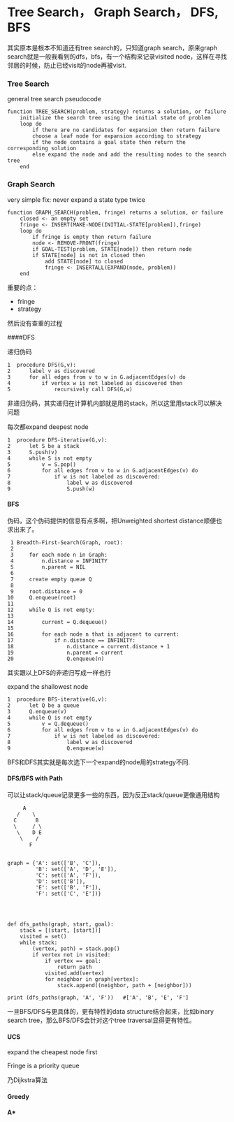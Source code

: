 # Tree Search， Graph Search， DFS, BFS


其实原本是根本不知道还有tree search的，只知道graph search，原来graph search就是一般我看到的dfs，bfs，有一个结构来记录visited node，这样在寻找邻居的时候，防止已经visit的node再被visit.


### Tree Search

general tree search pseudocode


```
function TREE_SEARCH(problem, strategy) returns a solution, or failure
	initialize the search tree using the initial state of problem
	loop do
		if there are no candidates for expansion then return failure
		choose a leaf node for expansion according to strategy
		if the node contains a goal state then return the corresponding solution
		else expand the node and add the resulting nodes to the search tree
	end
```




### Graph Search

very simple fix: never expand a state type twice

```
function GRAPH_SEARCH(problem, fringe) returns a solution, or failure
	closed <- an empty set
	fringe <- INSERT(MAKE-NODE(INITIAL-STATE[problem]),fringe)
	loop do
		if fringe is empty then return failure
		node <- REMOVE-FRONT(fringe)
		if GOAL-TEST(problem, STATE[node]) then return node
		if STATE[node] is not in closed then
			add STATE[node] to closed
			fringe <- INSERTALL(EXPAND(node, problem))
	end

```


重要的点：

- fringe
- strategy

然后没有查重的过程

####DFS 

递归伪码

```
1  procedure DFS(G,v):
2      label v as discovered
3      for all edges from v to w in G.adjacentEdges(v) do
4          if vertex w is not labeled as discovered then
5              recursively call DFS(G,w)
```

非递归伪码，其实递归在计算机内部就是用的stack，所以这里用stack可以解决问题

每次都expand deepest node

```
1  procedure DFS-iterative(G,v):
2      let S be a stack
3      S.push(v)
4      while S is not empty
5          v = S.pop()
6          for all edges from v to w in G.adjacentEdges(v) do
7              if w is not labeled as discovered:
8                  label w as discovered
9                  S.push(w)
```


#### BFS

伪码，这个伪码提供的信息有点多啊，把Unweighted shortest distance顺便也求出来了。

```
 1 Breadth-First-Search(Graph, root):
 2 
 3     for each node n in Graph:            
 4         n.distance = INFINITY        
 5         n.parent = NIL
 6 
 7     create empty queue Q      
 8 
 9     root.distance = 0
10     Q.enqueue(root)                      
11 
12     while Q is not empty:        
13     
14         current = Q.dequeue()
15     
16         for each node n that is adjacent to current:
17             if n.distance == INFINITY:
18                 n.distance = current.distance + 1
19                 n.parent = current
20                 Q.enqueue(n)
```

其实跟以上DFS的非递归写成一样也行

expand the shallowest node


```
1  procedure BFS-iterative(G,v):
2      let Q be a queue
3      Q.enqueue(v)
4      while Q is not empty
5          v = Q.dequeue()
6          for all edges from v to w in G.adjacentEdges(v) do
7              if w is not labeled as discovered:
8                  label w as discovered
9                  Q.enqueue(w)
```

BFS和DFS其实就是每次选下一个expand的node用的strategy不同.


#### DFS/BFS with Path

可以让stack/queue记录更多一些的东西，因为反正stack/queue更像通用结构

```
     A
   /    \
  C      B
  \     / \
   \    D E
    \    /
       F


graph = {'A': set(['B', 'C']),
         'B': set(['A', 'D', 'E']),
         'C': set(['A', 'F']),
         'D': set(['B']),
         'E': set(['B', 'F']),
         'F': set(['C', 'E'])}




def dfs_paths(graph, start, goal):
    stack = [(start, [start])]
    visited = set()
    while stack:
        (vertex, path) = stack.pop()
        if vertex not in visited:
            if vertex == goal:
                return path
            visited.add(vertex)
            for neighbor in graph[vertex]:
                stack.append((neighbor, path + [neighbor]))

print (dfs_paths(graph, 'A', 'F'))   #['A', 'B', 'E', 'F']
```

一旦BFS/DFS与更具体的，更有特性的data structure结合起来，比如binary search tree，那么BFS/DFS会针对这个tree traversal显得更有特性。


#### UCS

expand the cheapest node first

Fringe is a priority queue

乃Dijkstra算法


#### Greedy

#### A*

